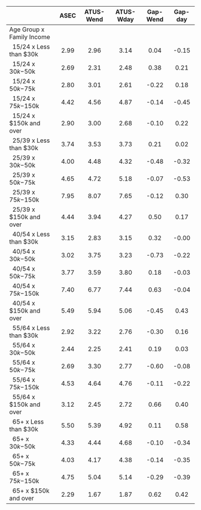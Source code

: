
|                      |         ASEC |    ATUS-Wend |    ATUS-Wday |     Gap-Wend |      Gap-day |
| -------------------- | :----------: | :----------: | :----------: | :----------: | :----------: |
| Age Group x Family Income |              |              |              |              |              |
| &nbsp;&nbsp;15/24 x Less than $30k |         2.99 |         2.96 |         3.14 |         0.04 |        -0.15 |
| &nbsp;&nbsp;15/24 x $30k-$50k |         2.69 |         2.31 |         2.48 |         0.38 |         0.21 |
| &nbsp;&nbsp;15/24 x $50k-$75k |         2.80 |         3.01 |         2.61 |        -0.22 |         0.18 |
| &nbsp;&nbsp;15/24 x $75k-$150k |         4.42 |         4.56 |         4.87 |        -0.14 |        -0.45 |
| &nbsp;&nbsp;15/24 x $150k and over |         2.90 |         3.00 |         2.68 |        -0.10 |         0.22 |
| &nbsp;&nbsp;25/39 x Less than $30k |         3.74 |         3.53 |         3.73 |         0.21 |         0.02 |
| &nbsp;&nbsp;25/39 x $30k-$50k |         4.00 |         4.48 |         4.32 |        -0.48 |        -0.32 |
| &nbsp;&nbsp;25/39 x $50k-$75k |         4.65 |         4.72 |         5.18 |        -0.07 |        -0.53 |
| &nbsp;&nbsp;25/39 x $75k-$150k |         7.95 |         8.07 |         7.65 |        -0.12 |         0.30 |
| &nbsp;&nbsp;25/39 x $150k and over |         4.44 |         3.94 |         4.27 |         0.50 |         0.17 |
| &nbsp;&nbsp;40/54 x Less than $30k |         3.15 |         2.83 |         3.15 |         0.32 |        -0.00 |
| &nbsp;&nbsp;40/54 x $30k-$50k |         3.02 |         3.75 |         3.23 |        -0.73 |        -0.22 |
| &nbsp;&nbsp;40/54 x $50k-$75k |         3.77 |         3.59 |         3.80 |         0.18 |        -0.03 |
| &nbsp;&nbsp;40/54 x $75k-$150k |         7.40 |         6.77 |         7.44 |         0.63 |        -0.04 |
| &nbsp;&nbsp;40/54 x $150k and over |         5.49 |         5.94 |         5.06 |        -0.45 |         0.43 |
| &nbsp;&nbsp;55/64 x Less than $30k |         2.92 |         3.22 |         2.76 |        -0.30 |         0.16 |
| &nbsp;&nbsp;55/64 x $30k-$50k |         2.44 |         2.25 |         2.41 |         0.19 |         0.03 |
| &nbsp;&nbsp;55/64 x $50k-$75k |         2.69 |         3.30 |         2.77 |        -0.60 |        -0.08 |
| &nbsp;&nbsp;55/64 x $75k-$150k |         4.53 |         4.64 |         4.76 |        -0.11 |        -0.22 |
| &nbsp;&nbsp;55/64 x $150k and over |         3.12 |         2.45 |         2.72 |         0.66 |         0.40 |
| &nbsp;&nbsp;65+ x Less than $30k |         5.50 |         5.39 |         4.92 |         0.11 |         0.58 |
| &nbsp;&nbsp;65+ x $30k-$50k |         4.33 |         4.44 |         4.68 |        -0.10 |        -0.34 |
| &nbsp;&nbsp;65+ x $50k-$75k |         4.03 |         4.17 |         4.38 |        -0.14 |        -0.35 |
| &nbsp;&nbsp;65+ x $75k-$150k |         4.75 |         5.04 |         5.14 |        -0.29 |        -0.39 |
| &nbsp;&nbsp;65+ x $150k and over |         2.29 |         1.67 |         1.87 |         0.62 |         0.42 |

